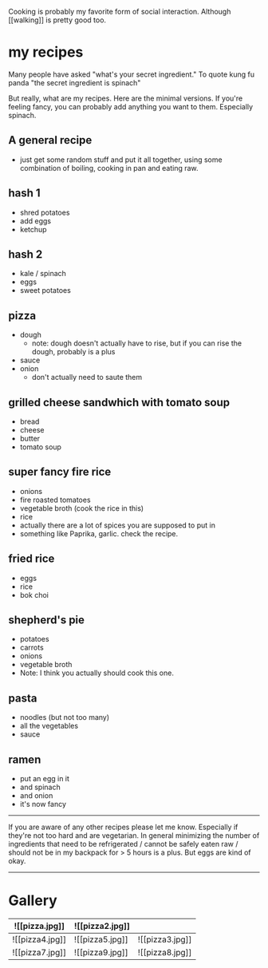 Cooking is probably my favorite form of social interaction. Although [[walking]] is pretty good too.
# my recipes
Many people have asked "what's your secret ingredient."
To quote kung fu panda "the secret ingredient is spinach"

But really, what are my recipes. Here are the minimal versions. If you're feeling fancy, you can probably add anything you want to them. Especially spinach. 

## A general recipe
- just get some random stuff and put it all together, using some combination of boiling, cooking in pan and eating raw. 

## hash 1
- shred potatoes
- add eggs
- ketchup

## hash 2
- kale / spinach
- eggs
- sweet potatoes

## pizza
- dough
	- note: dough doesn't actually have to rise, but if you can rise the dough, probably is a plus
- sauce
- onion
	- don't actually need to saute them

## grilled cheese sandwhich with tomato soup

- bread
- cheese
- butter
- tomato soup

## super fancy fire rice

- onions
- fire roasted tomatoes
- vegetable broth (cook the rice in this)
- rice
- actually there are a lot of spices you are supposed to put in
- something like Paprika, garlic. check the recipe. 

## fried rice
- eggs
- rice
- bok choi

## shepherd's pie
- potatoes
- carrots 
- onions
- vegetable broth
- Note: I think you actually should cook this one.

## pasta
- noodles (but not too many)
- all the vegetables
- sauce

## ramen
- put an egg in it
- and spinach
- and onion
- it's now fancy

---

If you are aware of any other recipes please let me know.
Especially if they're not too hard and are vegetarian. In general minimizing the number of ingredients that need to be refrigerated / cannot be safely eaten raw / should not be in my backpack for > 5 hours is a plus. But eggs are kind of okay. 

---
# Gallery

| ![[pizza.jpg]]  | ![[pizza2.jpg]] |                 |
| --------------- | --------------- | --------------- |
| ![[pizza4.jpg]] | ![[pizza5.jpg]] | ![[pizza3.jpg]] |
| ![[pizza7.jpg]] | ![[pizza9.jpg]] | ![[pizza8.jpg]] |

